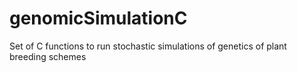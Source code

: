 # genomicSimulationC
Set of C functions to run stochastic simulations of genetics of plant breeding schemes 
